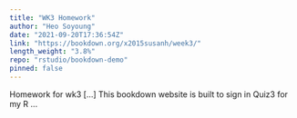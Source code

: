 ```yaml
---
title: "WK3 Homework"
author: "Heo Soyoung"
date: "2021-09-20T17:36:54Z"
link: "https://bookdown.org/x2015susanh/week3/"
length_weight: "3.8%"
repo: "rstudio/bookdown-demo"
pinned: false
---
```


Homework for wk3 [...] This bookdown website is built to sign in Quiz3 for my R ...
